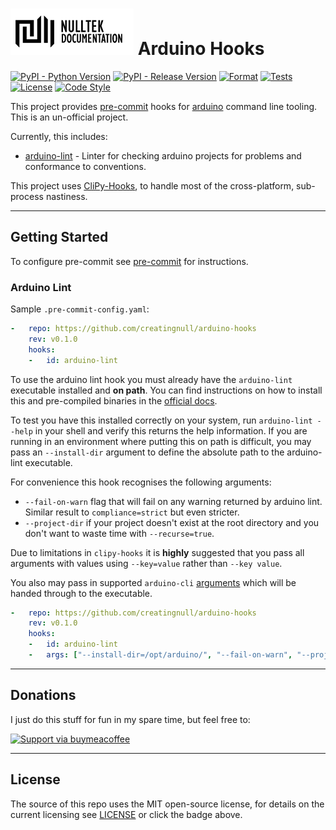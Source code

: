 # ![NullTek Documentation](https://raw.githubusercontent.com/CreatingNull/NullTek-Assets/main/img/logo/NullTekDocumentationLogo.png) Arduino Hooks

[![PyPI - Python Version](https://img.shields.io/pypi/pyversions/arduino-hooks?style=flat-square&logo=python&logoColor=white)](https://pypi.org/project/arduino-hooks/)
[![PyPI - Release Version](https://img.shields.io/pypi/v/arduino-hooks?style=flat-square&logo=pypi&logoColor=white)](https://pypi.org/project/arduino-hooks/)
[![Format](https://img.shields.io/github/workflow/status/CreatingNull/arduino-hooks/pre-commit?logo=pre-commit&style=flat-square&label=format)](https://github.com/CreatingNull/arduino-hooks/actions/workflows/run-pre-commit.yaml)
[![Tests](https://img.shields.io/github/workflow/status/CreatingNull/arduino-hooks/tests?logo=GitHub&style=flat-square&label=tests)](https://github.com/CreatingNull/arduino-hooks/actions/workflows/run-tests.yaml)
[![License](https://img.shields.io/github/license/CreatingNull/arduino-hooks?style=flat-square)](https://github.com/CreatingNull/arduino-hooks/blob/master/LICENSE.md)
[![Code Style](https://img.shields.io/badge/style-black-000000.svg?style=flat-square)](https://github.com/psf/black)

This project provides [pre-commit](https://github.com/pre-commit/pre-commit) hooks for [arduino](https://github.com/arduino) command line tooling.
This is an un-official project.

Currently, this includes:

* [arduino-lint](https://github.com/arduino/arduino-lint) - Linter for checking arduino projects for problems and conformance to conventions.

This project uses [CliPy-Hooks](https://github.com/CreatingNull/clipy-hooks), to handle most of the cross-platform, sub-process nastiness.

---

## Getting Started

To configure pre-commit see [pre-commit](https://pre-commit.com/) for instructions.

### Arduino Lint

Sample `.pre-commit-config.yaml`:

```yaml
-   repo: https://github.com/creatingnull/arduino-hooks
    rev: v0.1.0
    hooks:
    -   id: arduino-lint
```

To use the arduino lint hook you must already have the `arduino-lint` executable installed and **on path**.
You can find instructions on how to install this and pre-compiled binaries in the [official docs](https://arduino.github.io/arduino-lint/latest/installation/).

To test you have this installed correctly on your system, run `arduino-lint --help` in your shell and verify this returns the help information.
If you are running in an environment where putting this on path is difficult, you may pass an `--install-dir` argument to define the absolute path to the arduino-lint executable.

For convenience this hook recognises the following arguments:

 * `--fail-on-warn` flag that will fail on any warning returned by arduino lint.
   Similar result to `compliance=strict` but even stricter.
 * `--project-dir` if your project doesn't exist at the root directory and you don't want to waste time with `--recurse=true`.

Due to limitations in `clipy-hooks` it is **highly** suggested that you pass all arguments with values using `--key=value` rather than `--key value`.

You also may pass in supported `arduino-cli` [arguments](https://arduino.github.io/arduino-lint/latest/commands/arduino-lint/) which will be handed through to the executable.

```yaml
-   repo: https://github.com/creatingnull/arduino-hooks
    rev: v0.1.0
    hooks:
    -   id: arduino-lint
    -   args: ["--install-dir=/opt/arduino/", "--fail-on-warn", "--project-dir=src/"]
```

---

## Donations

I just do this stuff for fun in my spare time, but feel free to:

[![Support via buymeacoffee](https://www.buymeacoffee.com/assets/img/custom_images/orange_img.png)](https://www.buymeacoffee.com/nulltek)

---

## License

The source of this repo uses the MIT open-source license, for details on the current licensing see [LICENSE](https://github.com/CreatingNull/arduino-hooks/blob/master/LICENSE.md) or click the badge above.
